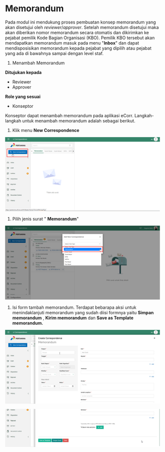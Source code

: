 # Memorandum

Pada modul ini mendukung proses pembuatan konsep memorandum yang akan disetujui oleh _reviewer_/_approver_. 
Setelah memorandum disetujui maka akan diberikan nomor memorandum secara otomatis dan dikirimkan ke pejabat pemilik 
Kode Bagian Organisasi (KBO). Pemilik KBO tersebut akan mendapatkan memorandum masuk pada menu &quot;**Inbox**&quot; 
dan dapat mendisposisikan memorandum kepada pejabat yang dipilih atau pejabat yang ada di bawahnya sampai dengan level staf.

1. Menambah Memorandum

**Ditujukan kepada**

- Reviewer
- Approver

**Role yang sesuai**

- Konseptor

Konseptor dapat menambah memorandum pada aplikasi eCorr. Langkah-langkah untuk menambah memorandum adalah sebagai berikut.

1. Klik menu **New Correspondence**

 ![gambar 1](_static/MM_02/MM_02_01.png/?sanitize=true)

1. Pilih jenis surat &quot; **Memorandum**&quot;

 ![gambar 2](_static/MM_02/MM_02_02.png/?sanitize=true)

1. Isi form tambah memorandum. Terdapat bebarapa aksi untuk menindaklanjuti memorandum yang sudah diisi formnya yaitu **Simpan memorandum** , **Kirim memorandum** dan **Save as Template memorandum.**

 ![gambar 3](_static/MM_02/MM_02_03.png/?sanitize=true)

 ![gambar 4](_static/MM_02/MM_02_04.png/?sanitize=true)